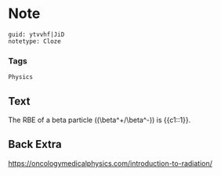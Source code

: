 # Note
```
guid: ytvvhf|JiD
notetype: Cloze
```

### Tags
```
Physics
```

## Text
The RBE of a beta particle (\(\beta^+/\beta^-\)) is {{c1::1}}.

## Back Extra
<a href="https://oncologymedicalphysics.com/introduction-to-radiation/">https://oncologymedicalphysics.com/introduction-to-radiation/</a>
